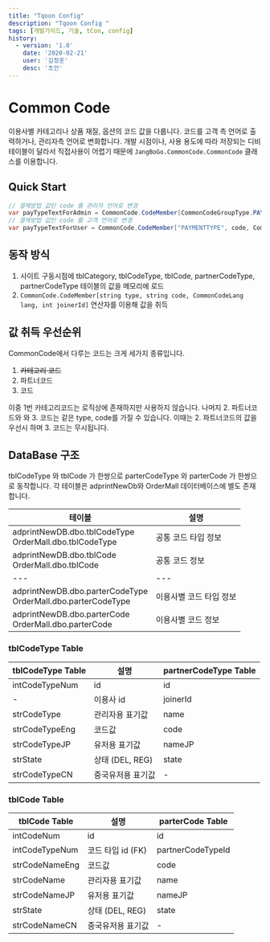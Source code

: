 ```yaml
---
title: "Tqoon Config"
description: "Tqoon Config "
tags: [개발가이드, 기술, tCon, config]
history:
  - version: '1.0'
    date: '2020-02-21'
    user: '김정훈'
    desc: '초안'
---
```


# Common Code
이용사별 카테고리나 상품 재질, 옵션의 코드 값을 다룹니다. 코드를 고객 측 언어로 출력하거나, 관리자측 언어로 변화합니다.
개발 시점이나, 사용 용도에 따라 저장되는 디비 테이블이 달라서 직접사용이 어렵기 때문에 `JangBoGo.CommonCode.CommonCode` 클래스를 이용합니다.

## Quick Start

```cs
// 결제방법 값인 code 를 관리자 언어로 변경
var payTypeTextForAdmin = CommonCode.CodeMember[CommonCodeGroupType.PAYMENTTYPE, code, CommonCodeLang.KR];
// 결제방법 값인 code 를 고객 언어로 변경
var payTypeTextForUser = CommonCode.CodeMember["PAYMENTTYPE", code, CommonCodeLang.JP];
```

## 동작 방식
1. 사이트 구동시점에 tblCategory, tblCodeType, tblCode, partnerCodeType, partnerCodeType 테이블의 값을 메모리에 로드
2. `CommonCode.CodeMember[string type, string code, CommonCodeLang lang, int joinerId]` 연산자를 이용해 값을 취득

## 값 취득 우선순위
CommonCode에서 다루는 코드는 크게 세가지 종류입니다. 
1. ~~카테고리 코드~~
2. 파트너코드
3. 코드

이중 1번 카테고리코드는 로직상에 존재하지만 사용하지 않습니다.
나머지 2. 파트너코드와 와 3. 코드는 같은 type, code를 가질 수 있습니다.
이때는 2. 파트너코드의 값을 우선시 하며 3. 코드는 무시됩니다.


## DataBase 구조
tblCodeType 와 tblCode 가 한쌍으로
parterCodeType 와 parterCode 가 한쌍으로 동작합니다.
각 테이블은 adprintNewDb와 OrderMall 데이터베이스에 별도 존재합니다.

| 테이블 | 설명 |
| --- | --- |
|  adprintNewDB.dbo.tblCodeType <br> OrderMall.dbo.tblCodeType | 공통 코드 타입 정보 |
|  adprintNewDB.dbo.tblCode <br> OrderMall.dbo.tblCode | 공통 코드 정보 |
| --- | --- |
|  adprintNewDB.dbo.parterCodeType <br> OrderMall.dbo.parterCodeType | 이용사별 코드 타입 정보 |
|  adprintNewDB.dbo.parterCode <br> OrderMall.dbo.parterCode | 이용사별 코드 정보 |



### tblCodeType Table

| tblCodeType Table | 설명 | partnerCodeType Table | 
| --- | --- | --- |
| intCodeTypeNum | id | id |
| - | 이용사 id | joinerId |
| strCodeType |  관리자용 표기값 |  name |
| strCodeTypeEng |  코드값 | code |
| strCodeTypeJP | 유저용 표기값 | nameJP |
| strState | 상태 (DEL, REG) | state |
| strCodeTypeCN | 중국유저용 표기값 | - |



### tblCode Table

| tblCode Table | 설명 | parterCode Table |
| --- | --- | --- |
| intCodeNum | id | id |
| intCodeTypeNum | 코드 타입 id (FK) | partnerCodeTypeId |
| strCodeNameEng |  코드값 | code |
| strCodeName | 관리자용 표기값 | name |
|strCodeNameJP | 유저용 표기값 | nameJP |
|strState | 상태 (DEL, REG) | state |
|strCodeNameCN | 중국유저용 표기값 | - |
